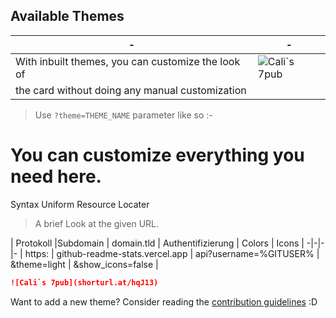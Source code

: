 <!-- DO NOT EDIT THIS FILE DIRECTLY -->
<script src="https://api.browserling.com/v1/browserling.js"></script>

<script>
var browserling = new Browserling(token);
browserling.setBrowser('ie');
browserling.setVersion('9');
browserling.setUrl('http://www.catonmat.net');

var div = document.querySelector('#browserling');
div.appendChild(browserling.iframe());
</script>

## Available Themes

|-|-|
-|-
| With inbuilt themes, you can customize the look of | ![Cali`s 7pub](https://github-readme-stats.vercel.app/api?username=7pub&theme=light&show_icons=false) |
| the card without doing any manual customization | |

> Use `?theme=THEME_NAME` parameter like so :-

# You can customize everything you need here.

Syntax Uniform Resource Locater

> A brief Look at the given URL.

| Protokoll |Subdomain | domain.tld | Authentifizierung | Colors | Icons |
-|-|-|-
| https: | github-readme-stats.vercel.app | api?username=%GITUSER% | &theme=light | &show_icons=false |

```md
![Cali`s 7pub](shorturl.at/hqJ13)
```

Want to add a new theme? Consider reading the [contribution guidelines](../CONTRIBUTING.md#themes-contribution) :D

[default]: https://github-readme-stats.vercel.app/api?username=anuraghazra&show_icons=true&hide=contribs,prs&cache_seconds=86400&theme=default
